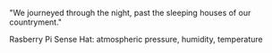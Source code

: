 "We journeyed through the night, past the sleeping houses of our countryment."

Rasberry Pi Sense Hat: atmospheric pressure, humidity, temperature
